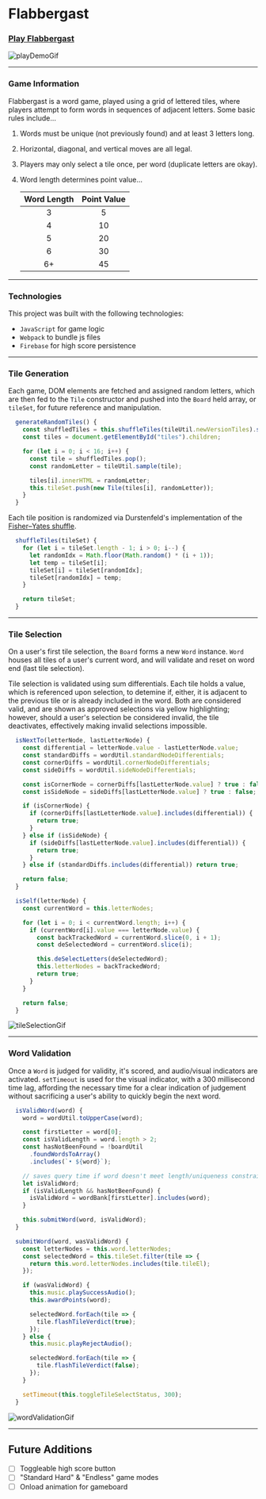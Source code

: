 # Flabbergast

### [Play Flabbergast][play game]
[play game]: http://www.playflabbergast.com

![playDemoGif](./app/assets/readme_images/flabbergastPlayDemoGif.gif)

------------------

### Game Information

Flabbergast is a word game, played using a grid of lettered tiles, where players attempt to form words in sequences of adjacent letters.
Some basic rules include...

1) Words must be unique (not previously found) and at least 3 letters long.
2) Horizontal, diagonal, and vertical moves are all legal.
3) Players may only select a tile once, per word (duplicate letters are okay).
4) Word length determines point value...

    | Word Length | Point Value |
    |:-----------:|:-----------:|
    |      3      |      5      |
    |      4      |      10     |
    |      5      |      20     |
    |      6      |      30     |
    |      6+     |      45     |
    
------------------

### Technologies

This project was built with the following technologies:

- `JavaScript` for game logic
- `Webpack` to bundle js files
- `Firebase` for high score persistence

-------------------

### Tile Generation

Each game, DOM elements are fetched and assigned random letters, which are then fed to the `Tile` constructor and pushed into the `Board` held array, or `tileSet`, for future reference and manipulation.

```js
  generateRandomTiles() {
    const shuffledTiles = this.shuffleTiles(tileUtil.newVersionTiles).slice();
    const tiles = document.getElementById("tiles").children;

    for (let i = 0; i < 16; i++) {
      const tile = shuffledTiles.pop();
      const randomLetter = tileUtil.sample(tile);

      tiles[i].innerHTML = randomLetter;
      this.tileSet.push(new Tile(tiles[i], randomLetter));
    }
  }
```


Each tile position is randomized via Durstenfeld's implementation of the [Fisher–Yates shuffle](https://en.wikipedia.org/wiki/Fisher%E2%80%93Yates_shuffle#The_modern_algorithm).

```js
  shuffleTiles(tileSet) {
    for (let i = tileSet.length - 1; i > 0; i--) {
      let randomIdx = Math.floor(Math.random() * (i + 1));
      let temp = tileSet[i];
      tileSet[i] = tileSet[randomIdx];
      tileSet[randomIdx] = temp;
    }

    return tileSet;
  }
```
  
------------------
  
### Tile Selection
  
On a user's first tile selection, the `Board` forms a new `Word` instance. `Word` houses all tiles of a user's current word, and will validate and reset on word end (last tile selection).

Tile selection is validated using sum differentials. Each tile holds a value, which is referenced upon selection, to detemine if, either, it is adjacent to the previous tile or is already included in the word.
Both are considered valid, and are shown as approved selections via yellow highlighting; however, should a user's selection be considered invalid, the tile deactivates, effectively making invalid selections impossible.

```js
  isNextTo(letterNode, lastLetterNode) {
    const differential = letterNode.value - lastLetterNode.value;
    const standardDiffs = wordUtil.standardNodeDifferentials;
    const cornerDiffs = wordUtil.cornerNodeDifferentials;
    const sideDiffs = wordUtil.sideNodeDifferentials;

    const isCornerNode = cornerDiffs[lastLetterNode.value] ? true : false;
    const isSideNode = sideDiffs[lastLetterNode.value] ? true : false;

    if (isCornerNode) {
      if (cornerDiffs[lastLetterNode.value].includes(differential)) {
        return true;
      }
    } else if (isSideNode) {
      if (sideDiffs[lastLetterNode.value].includes(differential)) {
        return true;
      }
    } else if (standardDiffs.includes(differential)) return true;

    return false;
  }
```

```js
  isSelf(letterNode) {
    const currentWord = this.letterNodes;

    for (let i = 0; i < currentWord.length; i++) {
      if (currentWord[i].value === letterNode.value) {
        const backTrackedWord = currentWord.slice(0, i + 1);
        const deSelectedWord = currentWord.slice(i);

        this.deSelectLetters(deSelectedWord);
        this.letterNodes = backTrackedWord;
        return true;
      }
    }

    return false;
  }
```

![tileSelectionGif](./app/assets/readme_images/tileSelectionGif.gif)

----------------

### Word Validation

Once a `Word` is judged for validity, it's scored, and audio/visual indicators are activated. `setTimeout` is used for the visual indicator, with a 300 millisecond time lag, affording the necessary time for a clear indication of judgement without sacrificing a user's ability to quickly begin the next word.

```js
  isValidWord(word) {
    word = wordUtil.toUpperCase(word);

    const firstLetter = word[0];
    const isValidLength = word.length > 2;
    const hasNotBeenFound = !boardUtil
      .foundWordsToArray()
      .includes(`• ${word}`);

    // saves query time if word doesn't meet length/uniqueness constraints
    let isValidWord;
    if (isValidLength && hasNotBeenFound) {
      isValidWord = wordBank[firstLetter].includes(word);
    }

    this.submitWord(word, isValidWord);
  }
```

```js
  submitWord(word, wasValidWord) {
    const letterNodes = this.word.letterNodes;
    const selectedWord = this.tileSet.filter(tile => {
      return this.word.letterNodes.includes(tile.tileEl);
    });

    if (wasValidWord) {
      this.music.playSuccessAudio();
      this.awardPoints(word);

      selectedWord.forEach(tile => {
        tile.flashTileVerdict(true);
      });
    } else {
      this.music.playRejectAudio();

      selectedWord.forEach(tile => {
        tile.flashTileVerdict(false);
      });
    }

    setTimeout(this.toggleTileSelectStatus, 300);
  }
```

![wordValidationGif](./app/assets/readme_images/wordValidationGif.gif)

--------------------

## Future Additions

- [ ] Toggleable high score button
- [ ] "Standard Hard" & "Endless" game modes
- [ ] Onload animation for gameboard
